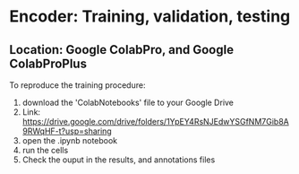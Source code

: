 # 






# Encoder: Training, validation, testing
## Location: Google ColabPro, and Google ColabProPlus
To reproduce the training procedure:
1. download the 'ColabNotebooks' file to your Google Drive 
2. Link: https://drive.google.com/drive/folders/1YpEY4RsNJEdwYSGfNM7Gib8A9RWqHF-t?usp=sharing
3. open the .ipynb notebook
4. run the cells
5. Check the ouput in the results, and annotations files
